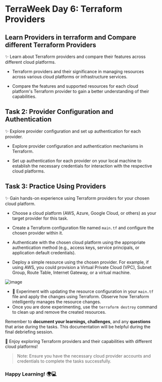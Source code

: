 # TerraWeek Day 6: Terraform Providers

## Learn Providers in terraform and Compare different Terraform Providers

✨ Learn about Terraform providers and compare their features across different cloud platforms.

- Terraform providers and their significance in managing resources across various cloud platforms or infrastructure services.


- Compare the features and supported resources for each cloud platform's Terraform provider to gain a better understanding of their capabilities.



## Task 2: Provider Configuration and Authentication

✨ Explore provider configuration and set up authentication for each provider.

- Explore provider configuration and authentication mechanisms in Terraform.


- Set up authentication for each provider on your local machine to establish the necessary credentials for interaction with the respective cloud platforms.



## Task 3: Practice Using Providers

✨ Gain hands-on experience using Terraform providers for your chosen cloud platform.

- Choose a cloud platform (AWS, Azure, Google Cloud, or others) as your target provider for this task.

  
- Create a Terraform configuration file named `main.tf` and configure the chosen provider within it.

  
- Authenticate with the chosen cloud platform using the appropriate authentication method (e.g., access keys, service principals, or application default credentials).


- Deploy a simple resource using the chosen provider. For example, if using AWS, you could provision a Virtual Private Cloud (VPC), Subnet Group, Route Table, Internet Gateway, or a virtual machine.



 ![image](https://github.com/LondheShubham153/TerraWeek/assets/55047333/6578fa41-b860-4204-a9a2-d40acdcd5a26)

- 🔄 Experiment with updating the resource configuration in your `main.tf` file and apply the changes using Terraform. Observe how Terraform intelligently manages the resource changes.
- Once you are done experimenting, use the `terraform destroy` command to clean up and remove the created resources.

Remember to **document your learnings, challenges**, and any **questions** that arise during the tasks. This documentation will be helpful during the final debriefing session.

📝 Enjoy exploring Terraform providers and their capabilities with different cloud platforms!

> Note: Ensure you have the necessary cloud provider accounts and credentials to complete the tasks successfully.

### Happy Learning! 🌍💻
